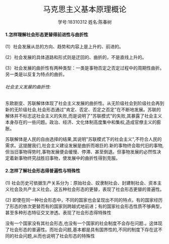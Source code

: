  <center> <font size=5><center>马克思主义基本原理概论</font></center>

学号:18310312  姓名:陈春树</center> 



#### 1.怎样理解社会形态更替得前进性与曲折性

(1）社会发展从总的方向、趋势和内容上是上升的、前进的。

(2）社会发展的具体道路和形式则是迂回的、曲折的，不是直线上升的。

(3）社会发展的曲折性有两种类型：一类是事物否定之否定过程中的周期性曲折。另一类是以反复为特点的曲折。

###### 社会主义发展的曲折性:

​       东欧剧变、苏联解体体现了社会主义发展的曲折性。从无阶级社会到阶级社会再到新的无阶级社会,社会形态通过"肯定、否定、否定之否定"在不断地发展。苏联的解体并不标志这社会主义的失败,而是说明了"苏联模式"的失败,其暴露了社会主义本身存在的一些问题。政治、经济、文化体制高度集中和集权,造成官僚主义的膨胀。

​       苏联解体是人民的自由选择的结果,其说明"苏联模式下的社会主义",不符合人民的需求。这提醒我们,社会主义建设发展是曲折而艰巨的.新的事物终会取代旧的事物,但当旧事物得势时,事物发展便会缓慢、停滞、甚至倒退。但事物发展的必然性决定着新事物终究战胜旧事物，使发展中的曲折性得到克服。



####  2.怎样了解社会形态得普遍性与特殊性

(1)  社会历史可依据生产关系分为：原始社会、奴隶制社会、封建制社会、资本主义社会及共产主义社会。这五种社会形态的更替，表现了社会形态更替的普遍性。

(2)  即使在同一种社会形态中，不同的国家也会呈现出不同的特点，有的国家经历了形态的依次更替而有的国家则跨越式地前进；有的国家社会形态性质不够典型，甚至多种形态特征交叉渗透。表现了社会形态得特殊性

​       没有一个国家没有其社会形态,也没有一个国家的社会制度不会存在问题.。这体现了社会形态的普遍性。而社会问题,基本都是具有国界性的,不同的制度下存在这不同的社会问题,从而也说明了社会形态的特殊性